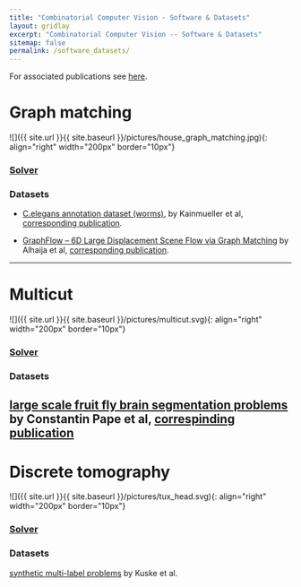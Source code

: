 ```yaml
---
title: "Combinatorial Computer Vision - Software & Datasets"
layout: gridlay
excerpt: "Combinatorial Computer Vision -- Software & Datasets"
sitemap: false
permalink: /software_datasets/
---
```


For associated publications see [here](../publications).

# Graph matching
![]({{ site.url }}{{ site.baseurl }}/pictures/house_graph_matching.jpg){: align="right" width="200px" border="10px"}

### [Solver](https://github.com/pawelswoboda/LP_MP-QAP)

### Datasets

* [C.elegans annotation dataset (worms)](https://datarep.app.ist.ac.at/57/1/wormMatchingProblems.zip), 
by Kainmueller et al, [corresponding publication](http://dx.doi.org/10.1007/978-3-319-10404-1_11).

* [GraphFlow – 6D Large Displacement Scene Flow via Graph Matching](https://datarep.app.ist.ac.at/id/eprint/82) by Alhaija et al, [corresponding publication](https://link.springer.com/chapter/10.1007/978-3-319-24947-6_23).

---

# Multicut
![]({{ site.url }}{{ site.baseurl }}/pictures/multicut.svg){: align="right" width="200px" border="10px"}

### [Solver](https://github.com/pawelswoboda/LP_MP-Cut)

### Datasets
[large scale fruit fly brain segmentation problems](discrete-cv-problems.mpi-inf.mpg.de/fruit_fly_brain_segmentation_Pape.zip) by Constantin Pape et al, [correspinding publication](http://openaccess.thecvf.com/content_ICCV_2017_workshops/papers/w1/Pape_Solving_Large_Multicut_ICCV_2017_paper.pdf)
---

# Discrete tomography
![]({{ site.url }}{{ site.baseurl }}/pictures/tux_head.svg){: align="right" width="200px" border="10px"}

### [Solver](https://github.com/pawelswoboda/LP_MP-Discrete-tomography)

### Datasets

[synthetic multi-label problems](https://datarep.app.ist.ac.at/46/1/discrete_tomography_synthetic.zip)
by Kuske et al.

